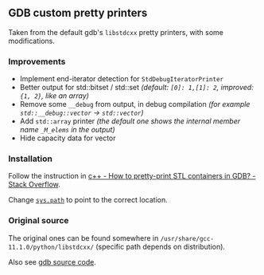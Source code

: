 ## GDB custom pretty printers

Taken from the default gdb's `libstdcxx` pretty printers, with some modifications.

### Improvements

* Implement end-iterator detection for `StdDebugIteratorPrinter`
* Better output for std::bitset / std::set _(default: `[0]: 1,[1]: 2`, improved: `{1, 2}`, like an array)_
* Remove some `__debug` from output, in debug compilation _(for example `std::__debug::vector` → `std::vector`)_
* Add `std::array` printer _(the default one shows the internal member name `_M_elems` in the output)_
* Hide capacity data for vector

### Installation

Follow the instruction in [c++ - How to pretty-print STL containers in GDB? - Stack Overflow](https://stackoverflow.com/questions/11606048/how-to-pretty-print-stl-containers-in-gdb).

Change [`sys.path`]( https://docs.python.org/3/library/sys.html#sys.path) to point to the correct location. 

### Original source

The original ones can be found somewhere in `/usr/share/gcc-11.1.0/python/libstdcxx/`
(specific path depends on distribution).

Also see [gdb source code](https://github.com/gcc-mirror/gcc/blob/releases/gcc-6.3.0/libstdc%2B%2B-v3/python/libstdcxx/v6/printers.py).

